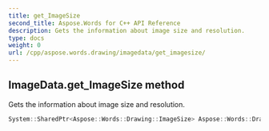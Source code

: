 ```yaml
---
title: get_ImageSize
second_title: Aspose.Words for C++ API Reference
description: Gets the information about image size and resolution. 
type: docs
weight: 0
url: /cpp/aspose.words.drawing/imagedata/get_imagesize/
---
```

## ImageData.get_ImageSize method


Gets the information about image size and resolution.

```cpp
System::SharedPtr<Aspose::Words::Drawing::ImageSize> Aspose::Words::Drawing::ImageData::get_ImageSize()
```


